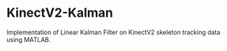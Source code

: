 # KinectV2-Kalman
Implementation of Linear Kalman Filter on KinectV2 skeleton tracking data using MATLAB.
